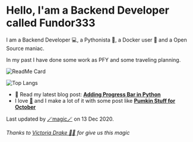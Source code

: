 
# Hello, I'am a Backend Developer called Fundor333

I am a Backend Developer 💻, a Pythonista 🐍, a Docker user 🐋 and a Open Source maniac.

In my past I have done some work as PFY and some traveling planning.

![ReadMe Card](https://github-readme-stats.vercel.app/api?username=fundor333&show_icons=true&theme=nord&count_private=true)

![Top Langs](https://github-readme-stats.vercel.app/api/top-langs/?username=fundor333&theme=nord&count_private=true)
- 📰 Read my latest blog post: **[Adding Progress Bar in Python](https://fundor333.com/post/2020/adding-progress-bar-in-python/)**
- I love [🍵](https://digitaltearoom.com/) and I make a lot of it with some post like **[Pumkin Stuff for October](https://digitaltearoom.com/post/2020/pumking-stuff-for-october/)**

Last updated by [🪄magic🪄](https://victoria.dev/blog/go-automate-your-github-profile-readme/) on 13 Dec 2020.

*Thanks to [Victoria Drake 🧙‍♀️](https://victoria.dev/blog/go-automate-your-github-profile-readme/) for give us this magic*
